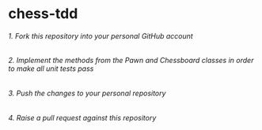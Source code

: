 # chess-tdd

###### 1. Fork this repository into your personal GitHub account

###### 2. Implement the methods from the _Pawn_ and _Chessboard_ classes in order to make all unit tests pass

###### 3. Push the changes to your personal repository

###### 4. Raise a pull request against this repository